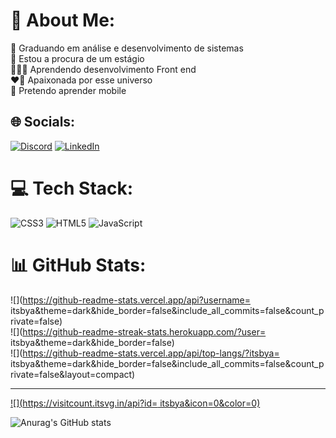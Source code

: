 # 💫 About Me:
🧠 Graduando em análise e desenvolvimento de sistemas<br>🔎 Estou a procura de um estágio<br>👩🏾‍💻 Aprendendo desenvolvimento Front end<br>❤️‍🔥 Apaixonada por esse universo<br>📲 Pretendo aprender mobile<br>


## 🌐 Socials:
[![Discord](https://img.shields.io/badge/Discord-%237289DA.svg?logo=discord&logoColor=white)](https://discord.gg/.itsbya) [![LinkedIn](https://img.shields.io/badge/LinkedIn-%230077B5.svg?logo=linkedin&logoColor=white)](https://linkedin.com/in/www.linkedin.com/in/ana-beatriz-carvalho-esmaile-17a3b519a) 

# 💻 Tech Stack:
![CSS3](https://img.shields.io/badge/css3-%231572B6.svg?style=for-the-badge&logo=css3&logoColor=white) ![HTML5](https://img.shields.io/badge/html5-%23E34F26.svg?style=for-the-badge&logo=html5&logoColor=white) ![JavaScript](https://img.shields.io/badge/javascript-%23323330.svg?style=for-the-badge&logo=javascript&logoColor=%23F7DF1E) 
# 📊 GitHub Stats:
![](https://github-readme-stats.vercel.app/api?username= itsbya&theme=dark&hide_border=false&include_all_commits=false&count_private=false)<br/>
![](https://github-readme-streak-stats.herokuapp.com/?user= itsbya&theme=dark&hide_border=false)<br/>
![](https://github-readme-stats.vercel.app/api/top-langs/?itsbya= itsbya&theme=dark&hide_border=false&include_all_commits=false&count_private=false&layout=compact)

---
[![](https://visitcount.itsvg.in/api?id= itsbya&icon=0&color=0)](https://visitcount.itsvg.in)

![Anurag's GitHub stats](https://github-readme-stats.vercel.app/api?itsbya=anuraghazra&show_icons=true&theme=radical)
<!-- Proudly created with GPRM ( https://gprm.itsvg.in ) -->
